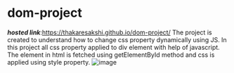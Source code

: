 # dom-project
***hosted link***:https://thakaresakshi.github.io/dom-project/
The project is created to understand how to change css property dynamically using JS.
In this project all css property applied to div element with help of javascript.
The element in html is fetched using getElementById method and css is applied using style property.
![image](https://github.com/ThakareSakshi/dom-project/assets/86354291/af6e757d-e2cb-455f-be8a-455bc0d29021)
